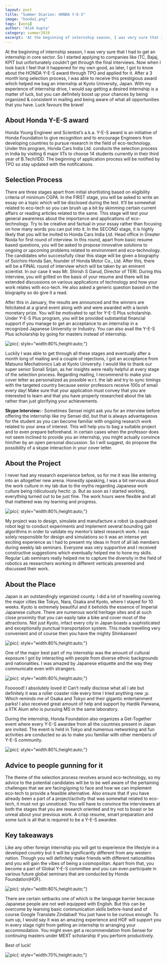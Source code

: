 ```yaml
---
layout: post
title: "Summer Diaries: HONDA Y-E-S"
image: "honda1.png"
tags: [wona]
author: "Alok Gupta"
category: summer2019
excerpt: 'At the beginning of internship season, I was very sure that I had to get an internship in core sector. So I started applying to companies like ITC, Bajaj, KPIT but unfortunately couldn’t get through the final interviews.'
---
```


At the beginning of internship season, I was very sure that I had to get an internship in core sector. So I started applying to companies like ITC, Bajaj, KPIT but unfortunately couldn’t get through the final interviews. Now when I look back I feel that it happened for my own good, as later, I got to know about the HONDA Y-E-S award through TPO and applied for it. After a 3 month long selection process, I was able to receive this prestigious award which helped me bag an internship at Kyoto University, Japan. With my experience of internship drive, I would say getting a desired internship is a matter of luck, but you can definitely boost up your chances by being organized & consistent in mailing and being aware of what all opportunities that you have. Luck favours the brave!


## About Honda Y-E-S award

Honda Young Engineer and Scientist’s a.k.a. Y-E-S award is an initiative of Honda Foundation to give recognition and to encourage Engineers from developing countries to pursue research in the field of eco-technology. Under this program, Honda Cars India Ltd. conducts the selection process in India by visiting 6 major IITs to choose 14 students currently in their third year of B.Tech/IDD. The beginning of application process will be notified by TPO so stay updated with the notifications.

## Selection Process

 There are three stages apart from initial shortlisting based on eligibility criteria of minimum CGPA. 
In the FIRST stage, you will be asked to write an essay on a topic which will be disclosed during the test. It’ll be somewhat related to eco-tech so you can brush up a bit by skimming certain current affairs or reading articles related to the same. This stage will test your general awareness about the importance and applications of eco-technology. Try to be creative and factual in your essay rather than focusing on how many words you can put into it.
In the SECOND stage, it is highly likely that you will be invited to Honda Cars India Ltd. Head office in Greater Noida for first round of interview. In this round, apart from basic resume based questions, you will be asked to propose innovative solutions to ongoing or upcoming problems related to environment and eco-technology. 
The candidates who successfully clear this stage will be given a biography of Soichiro Honda San, founder of Honda Motor Co., Ltd. 
After this, there will be a FINAL round of interview which will be taken by an eminent scientist. In our case it was Mr. Shirish S Garud, Director of TERI. During this interview, you will grilled on the basis of your resume and there will be extended discussions on various applications of technology and how your work relates with eco-tech. He also asked a generic question based on the biography so do give it a read.

After this in January, the results are announced and the winners are felicitated at a grand event along with and were awarded with a lavish monetary prize. You will be motivated to opt for Y-E-S Plus scholarship. Under Y-E-S Plus program, you will be provided substantial financial support if you manage to get an acceptance to an internship in a recognized Japanese University or Industry. You can also avail the Y-E-S Plus scholarship by going for masters instead of internship.

![pic](/images/posts/honda2.png){: style="width:80%;height:auto;"}


Luckily I was able to get through all these stages and eventually after a month long of mailing and a couple of rejections, I got an acceptance from Matsuno Mechatronics Lab at Kyoto University. I would like to thank our super senior Sonali Srijan, as her insights were really helpful at every stage of the selection process. Regarding mailing, I recommend to make your cover letter as personalized as possible w.r.t. the lab and try to sync timings with the targeted country because senior professors receive 100s of email every day! Make sure that your application must convey that you are interested to learn and that you have properly researched about the lab rather than just glorifying your achievements.

**Skype Interview:**- Sometimes Sensei might ask you for an interview before offering the internship like my Sensei did, but that is always advantageous for the student as you can become familiar with ongoing research work related to your area of interest. This will help you to bag a suitable project and to even prepare beforehand. in certain cases when the professor does not seem inclined to provide you an internship, you might actually convince him/her by an open personal discussion. So I will suggest, do propose the possibility of a skype interaction in your cover letter.

## About the Project 

I never had any research experience before, so for me it was like entering into an altogether new arena. Honestly speaking, I was a bit nervous about the work culture in my lab due to the myths regarding Japanese work culture being ridiculously hectic :p. But as soon as I started working, everything turned out to be just fine. The work hours were flexible and all that mattered was my learning and progress. 

![pic](/images/posts/honda3.png){: style="width:80%;height:auto;"}


My project was to design, simulate and manufacture a robot (a quadruped robot leg) to conduct experiments and implement several bounding gait algorithms in order to validate my mentor’s latest research work. I was solely responsible for design and simulations so it was an intense yet exciting experience as I had to present my ideas in front of all lab members during weekly lab seminars. Everyone was very supportive and I received constructive suggestions which eventually helped me to hone my skills. 
Regular Lab seminars really helped me to capture the diversity in the field of robotics as researchers working in different verticals presented and discussed their work. 

## About the Place

Japan is an outstandingly organized county. I did  a lot of travelling covering the major cities like Tokyo, Nara, Osaka and Kyoto, where I stayed for 10 weeks. Kyoto is extremely beautiful and it beholds the essence of Imperial Japanese culture. There are numerous world heritage sites and at such close proximity that you can easily take a bike and cover most of the attractions. Not just Kyoto, infact every city in Japan boasts a sophisticated and exceptionally punctual transportation system. This made travelling very convenient and of course then you have the mighty Shinkansen! 

![pic](/images/posts/honda4.png){: style="width:80%;height:auto;"}


One of the major best part of my internship was the amount of cultural exposure I got by interacting with people from diverse ethnic backgrounds and nationalities. I was amazed by Japanese etiquette and the way they communicate even with strangers. 

![pic](/images/posts/honda5.png){: style="width:80%;height:auto;"}

   
Foooood! I absolutely loved it! Can’t really disclose what all I ate but definitely it was a roller coaster ride every time I tried anything new ;p. Which reminds me of Osaka and Tokyo and their gigantic entertainment parks! 
I also received great amount of help and support by Hardik Parwana, a IITK Alum who is pursuing MS in the same laboratory.

During the internship, Honda Foundation also organizes a Get-Together event where every Y-E-S awardee from all the countries present in Japan are invited. The event is held in Tokyo and numerous networking and fun activities are conducted so as to make you familiar with other members of Y-E-S community. 

![pic](/images/posts/honda6.png){: style="width:80%;height:auto;"}


## Advice to people gunning for it

The theme of the selection process revolves around eco-technology, so my advice to the potential candidates will be to be well aware of the pertaining challenges that we are facing/going to face and how we can implement eco-tech to provide a feasible alternative. Also ensure that if you have already been a part of a project/activity that was somewhat related to eco-tech, it must not go unnoticed. You will have to convince the interviewers at both the stages that you are research oriented and try not to boast or be unreal about your previous work. 
A crisp resume, smart preparation and some luck is all that is required to be a Y-E-S awardee. 

## Key takeaways

Like any other foreign internship you will get to experience the lifestyle in a developed country but it will be significantly different from any western nation. Though you will definitely make friends with different nationalities and you will gain the vibes of being a cosmopolitan.
 Apart from that, you become a part of Global Y-E-S committee and you can even participate in various future global seminars that are conducted by Honda Foundation(HOF). 

![pic](/images/posts/honda7.png){: style="width:80%;height:auto;"}


There are certain setbacks one of which is the language barrier because Japanese people are not well equipped with English. But this can be overcome by learning basic communication skills before-hand and of course Google Translate Zindabad! You just have to be curious enough.
To sum up, I would say it was an amazing experience and HOF will support you in every stage right from getting an internship to arranging your accommodation. You might even get a recommendation from Sensei for continuing masters under MEXT scholarship if you perform productively. 

Best of luck!

![pic](/images/posts/honda8.png){: style="width:70%;height:auto;"}


